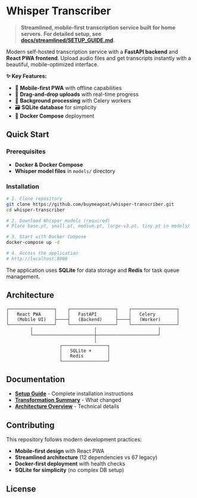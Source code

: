 # Whisper Transcriber

> **Streamlined, mobile-first transcription service built for home servers.**
> **For detailed setup, see [docs/streamlined/SETUP_GUIDE.md](docs/streamlined/SETUP_GUIDE.md).**

Modern self-hosted transcription service with a **FastAPI backend** and **React PWA frontend**. Upload audio files and get transcripts instantly with a beautiful, mobile-optimized interface.

**✨ Key Features:**
- 📱 **Mobile-first PWA** with offline capabilities
- 🎯 **Drag-and-drop uploads** with real-time progress
- 🔄 **Background processing** with Celery workers
- 🗃️ **SQLite database** for simplicity
- 🐳 **Docker Compose** deployment

## Quick Start

### Prerequisites
- **Docker & Docker Compose**
- **Whisper model files** in `models/` directory

### Installation
```bash
# 1. Clone repository
git clone https://github.com/buymeagoat/whisper-transcriber.git
cd whisper-transcriber

# 2. Download Whisper models (required)
# Place base.pt, small.pt, medium.pt, large-v3.pt, tiny.pt in models/

# 3. Start with Docker Compose
docker-compose up -d

# 4. Access the application
# http://localhost:8000
```

The application uses **SQLite** for data storage and **Redis** for task queue management.

## Architecture

```
┌─────────────────┐    ┌─────────────────┐    ┌─────────────────┐
│   React PWA     │    │   FastAPI       │    │   Celery        │
│   (Mobile UI)   ├────┤   (Backend)     ├────┤   (Worker)      │
└─────────────────┘    └─────────────────┘    └─────────────────┘
         │                       │                       │
         └───────────────────────┼───────────────────────┘
                                 │
                    ┌─────────────────┐
                    │   SQLite +      │
                    │   Redis         │
                    └─────────────────┘
```

## Documentation

- **[Setup Guide](docs/streamlined/SETUP_GUIDE.md)** - Complete installation instructions
- **[Transformation Summary](docs/streamlined/TRANSFORMATION_SUMMARY.md)** - What changed
- **[Architecture Overview](docs/streamlined/RESTRUCTURE_PLAN.md)** - Technical details

## Contributing

This repository follows modern development practices:
- **Mobile-first design** with React PWA
- **Streamlined architecture** (12 dependencies vs 67 legacy)
- **Docker-first deployment** with health checks
- **SQLite for simplicity** (no complex DB setup)

## License

